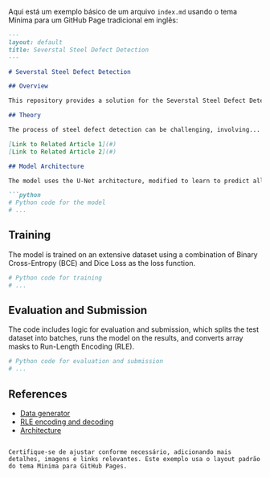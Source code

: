 Aqui está um exemplo básico de um arquivo `index.md` usando o tema Minima para um GitHub Page tradicional em inglês:

```markdown
---
layout: default
title: Severstal Steel Defect Detection
---

# Severstal Steel Defect Detection

## Overview

This repository provides a solution for the Severstal Steel Defect Detection challenge. The model is based on the U-Net architecture in Keras, with an extensible structure for experimentation.

## Theory

The process of steel defect detection can be challenging, involving...

[Link to Related Article 1](#)
[Link to Related Article 2](#)

## Model Architecture

The model uses the U-Net architecture, modified to learn to predict all four masks simultaneously. It takes grayscale images as input.

```python
# Python code for the model
# ...

```

## Training

The model is trained on an extensive dataset using a combination of Binary Cross-Entropy (BCE) and Dice Loss as the loss function.

```python
# Python code for training
# ...

```

## Evaluation and Submission

The code includes logic for evaluation and submission, which splits the test dataset into batches, runs the model on the results, and converts array masks to Run-Length Encoding (RLE).

```python
# Python code for evaluation and submission
# ...

```

## References

- [Data generator](https://stanford.edu/~shervine/blog/keras-how-to-generate-data-on-the-fly)
- [RLE encoding and decoding](https://www.kaggle.com/paulorzp/rle-functions-run-lenght-encode-decode)
- [Architecture](https://www.kaggle.com/jesperdramsch/intro-chest-xray-dicom-viz-u-nets-full-data)

```

Certifique-se de ajustar conforme necessário, adicionando mais detalhes, imagens e links relevantes. Este exemplo usa o layout padrão do tema Minima para GitHub Pages.
